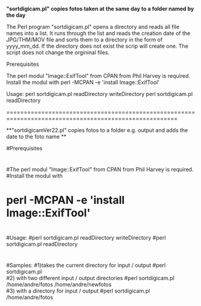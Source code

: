 **"sortdigicam.pl" copies fotos taken at the same day to a folder named by the day**


The Perl program "sortdigicam.pl" opens a directory and reads all file names into a list.
It runs through the list and reads the creation date of the JPG/THM/MOV file and sorts them
to a directory in the form of yyyy_mm_dd. If the directory does not exist the scrip will create one.
The script does not change the orgininal files.

Prerequisites

The perl modul  "Image::ExifTool" from CPAN from Phil Harvey  is required.
Install the modul with
    perl -MCPAN -e 'install Image::ExifTool'


Usage:
perl sortdigicam.pl readDirectory writeDirectory
perl sortdigicam.pl readDirectory 


=======================================================================================================

**"sortdigicamVer22.pl" copies fotos to a folder e.g. output and adds the date to the foto name **


#Prerequisites
#
#The perl modul  "Image::ExifTool" from CPAN from Phil Harvey  is required.
#Install the modul with
#    perl -MCPAN -e 'install Image::ExifTool'
#
#
#Usage:
#perl sortdigicam.pl readDirectory writeDirectory
#perl sortdigicam.pl readDirectory 
#
#
#Samples:
#1)takes the current directory for input / output
#perl sortdigicam.pl   
#2) with two different input / output directories
#perl sortdigicam.pl /home/andre/fotos /home/andre/newfotos  
#3) with a directory for input / output
#perl sortdigicam.pl /home/andre/fotos

